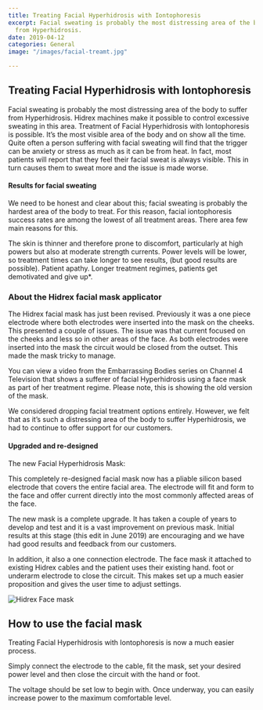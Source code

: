 ```yaml
---
title: Treating Facial Hyperhidrosis with Iontophoresis
excerpt: Facial sweating is probably the most distressing area of the body to suffer
  from Hyperhidrosis.
date: 2019-04-12
categories: General
image: "/images/facial-treamt.jpg"

---
```

## Treating Facial Hyperhidrosis with Iontophoresis

Facial sweating is probably the most distressing area of the body to suffer from Hyperhidrosis. Hidrex machines make it possible to control excessive sweating in this area. Treatment of Facial Hyperhidrosis with Iontophoresis is possible.  It’s the most visible area of the body and on show all the time. Quite often a person suffering with facial sweating will find that the trigger can be anxiety or stress as much as it can be from heat. In fact, most patients will report that they feel their facial sweat is always visible. This in turn causes them to sweat more and the issue is made worse.

#### Results for facial sweating

We need to be honest and clear about this; facial sweating is probably the hardest area of the body to treat. For this reason, facial iontophoresis success rates are among the lowest of all treatment areas. There area few main reasons for this.

The skin is thinner and therefore prone to discomfort, particularly at high powers but also at moderate strength currents.
Power levels will be lower, so treatment times can take longer to see results, (but good results are possible).
Patient apathy. Longer treatment regimes, patients get demotivated and give up*.

### About the Hidrex facial mask applicator

The Hidrex facial mask has just been revised. Previously it was a one piece electrode where both electrodes were inserted into the mask on the cheeks.  This presented a couple of issues. The issue was that current focused on the cheeks and less so in other areas of the face. As both electrodes were inserted into the mask the circuit would be closed from the outset. This made the mask tricky to manage.

You can view a video from the Embarrassing Bodies series on Channel 4 Television that shows a sufferer of facial Hyperhidrosis using a face mask as part of her treatment regime. Please note, this is showing the old version of the mask.

We considered dropping facial treatment options entirely. However, we felt that as it’s such a distressing area of the body to suffer Hyperhidrosis, we had to continue to offer support for our customers.

#### Upgraded and re-designed

The new Facial Hyperhidrosis Mask:

This completely re-designed facial mask now has a pliable silicon based electrode that covers the entire facial area. The electrode will fit and form to the face and offer current directly into the most commonly affected areas of the face.

The new mask is a complete upgrade. It has taken a couple of years to develop and test and it is a vast improvement on previous mask. Initial results at this stage (this edit in June 2019) are encouraging and we have had good results and feedback from our customers.

In addition, it also a one connection electrode. The face mask it attached to existing Hidrex cables and the patient uses their existing hand. foot or underarm electrode to close the circuit. This makes set up a much easier proposition and gives the user time to adjust settings.

![Hidrex Face mask](/uploads/facemask-2.png)

## How to use the facial mask

Treating Facial Hyperhidrosis with Iontophoresis is now a much easier process.

Simply connect the electrode to the cable, fit the mask, set your desired power level and then close the circuit with the hand or foot.

The voltage should be set low to begin with. Once underway, you can easily increase power to the maximum comfortable level.